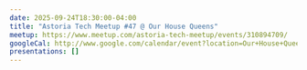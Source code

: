 ```yaml
---
date: 2025-09-24T18:30:00-04:00
title: "Astoria Tech Meetup #47 @ Our House Queens"
meetup: https://www.meetup.com/astoria-tech-meetup/events/310894709/
googleCal: http://www.google.com/calendar/event?location=Our+House+Queens+-+23-71+31st+St+-+Queens+County%2C+NY&action=TEMPLATE&sprop=name%3AAstoria+Tech+Meetup&sprop=website%3Ahttps%3A%2F%2Fwww.meetup.com%2Fastoria-tech-meetup%2Fevents%2F310894709%2F&details=Our+next+evening+meetup+will+be+on+Wed%2C+September+24th+at+6%3A30pm.+We%27re+excited+to+again+be+hosting+the+meetup+at+Our+House+Queens%2C+a+co-working+%26+event+space+here+in+Astoria.%0A%0AThis+month%2C+in+addition+to+our+usual+open+discussion+time%2C+we+will+have+a+presentation+from+NYC+Mesh+about+their+project+and+goals+for+Astoria.%0A%0AAGENDA%3A%0A6%3A30+-+7%3A15pm%3A+Open+discussion%0A7%3A15+-+8%3A00pm%3A+Rapid+demos%2C+NYC+Mesh+presentation%0A8%3A00+-+8%3A30pm%3A+Open+discussion&text=Astoria+Tech+Meetup+%2347+%40+Our+House+Queens&dates=20250924T223000Z%2F20250925T003000Z
presentations: []
---
```

